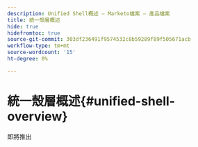```yaml
---
description: Unified Shell概述 — Marketo檔案 — 產品檔案
title: 統一殼層概述
hide: true
hidefromtoc: true
source-git-commit: 303df236491f9574532c8b59289f89f505671acb
workflow-type: tm+mt
source-wordcount: '15'
ht-degree: 0%

---
```


# 統一殼層概述{#unified-shell-overview}

即將推出
